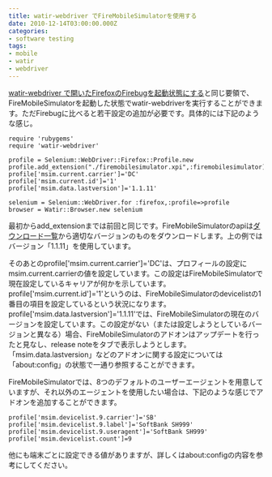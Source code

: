 ```yaml
---
title: watir-webdriver でFireMobileSimulatorを使用する
date: 2010-12-14T03:00:00.000Z
categories:
- software testing
tags:
- mobile
- watir
- webdriver
---
```

[watir-webdriver で開いたFirefoxのFirebugを起動状態にする](/blog//2010/12/watir-webdriver_with_firebug/ )と同じ要領で、FireMobileSimulatorを起動した状態でwatir-webdriverを実行することができます。ただFirebugに比べると若干設定の追加が必要です。具体的には下記のような感じ。

<!-- more -->

```
require 'rubygems'
require 'watir-webdriver'

profile = Selenium::WebDriver::Firefox::Profile.new
profile.add_extension("./firemobilesimulator.xpi",:firemobilesimulator)
profile['msim.current.carrier']='DC'
profile['msim.current.id']='1'
profile['msim.data.lastversion']='1.1.11'

selenium = Selenium::WebDriver.for :firefox,:profile=>profile
browser = Watir::Browser.new selenium

```

最初からadd_extensionまでは前回と同じです。FireMobileSimulatorのapiは[ダウンロード一覧](http://firemobilesimulator.org/?&#x25;A5&#x25;C0&#x25;A5&#x25;A6&#x25;A5&#x25;F3&#x25;A5&#x25;ED&#x25;A1&#x25;BC&#x25;A5&#x25;C9)から適切なバージョンのものをダウンロードします。上の例ではバージョン「1.1.11」を使用しています。

そのあとのprofile\['msim.current.carrier'\]='DC'は、プロフィールの設定にmsim.current.carrierの値を設定しています。この設定はFireMobileSimulatorで現在設定しているキャリアが何かを示しています。profile\['msim.current.id'\]='1'というのは、FireMobileSimulatorのdevicelistの1番目の項目を設定しているという状況になります。profile\['msim.data.lastversion'\]='1.1.11'では、FireMobileSimulatorの現在のバージョンを設定しています。この設定がない（または設定しようとしているバージョンと異なる）場合、FireMobileSimulatorのアドオンはアップデートを行ったと見なし、release noteをタブで表示しようとします。「msim.data.lastversion」などのアドオンに関する設定については「about:config」の状態で一通り参照することができます。

FireMobileSimulatorでは、8つのデフォルトのユーザーエージェントを用意していますが、それ以外のエージェントを使用したい場合は、下記のような感じでアドオンを追加することができます。

```
profile['msim.devicelist.9.carrier']='SB'
profile['msim.devicelist.9.label']='SoftBank SH999'
profile['msim.devicelist.9.useragent']='SoftBank SH999'
profile['msim.devicelist.count']=9

```

他にも端末ごとに設定できる値がありますが、詳しくはabout:configの内容を参考にしてください。
